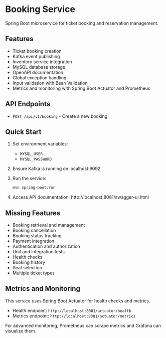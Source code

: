 # Booking Service

Spring Boot microservice for ticket booking and reservation management.

## Features

- Ticket booking creation
- Kafka event publishing
- Inventory service integration
- MySQL database storage
- OpenAPI documentation
- Global exception handling
- Input validation with Bean Validation
- Metrics and monitoring with Spring Boot Actuator and Prometheus

## API Endpoints

- `POST /api/v1/booking` - Create a new booking

## Quick Start

1. Set environment variables:
   - `MYSQL_USER`
   - `MYSQL_PASSWORD`

2. Ensure Kafka is running on localhost:9092

3. Run the service:
   ```bash
   mvn spring-boot:run
   ```

4. Access API documentation:
   http://localhost:8081/swagger-ui.html

## Missing Features

- Booking retrieval and management
- Booking cancellation
- Booking status tracking
- Payment integration
- Authentication and authorization
- Unit and integration tests
- Health checks
- Booking history
- Seat selection
- Multiple ticket types

## Metrics and Monitoring

This service uses Spring Boot Actuator for health checks and metrics.

- Health endpoint: `http://localhost:8081/actuator/health`
- Metrics endpoint: `http://localhost:8081/actuator/metrics`

For advanced monitoring, Prometheus can scrape metrics and Grafana can visualize them.
